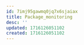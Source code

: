 ```yaml
---
id: 7imj95gawmq0jq7x6sjaiax
title: Package_monitoring
desc: ''
updated: 1716126051102
created: 1716126051102
---
```

